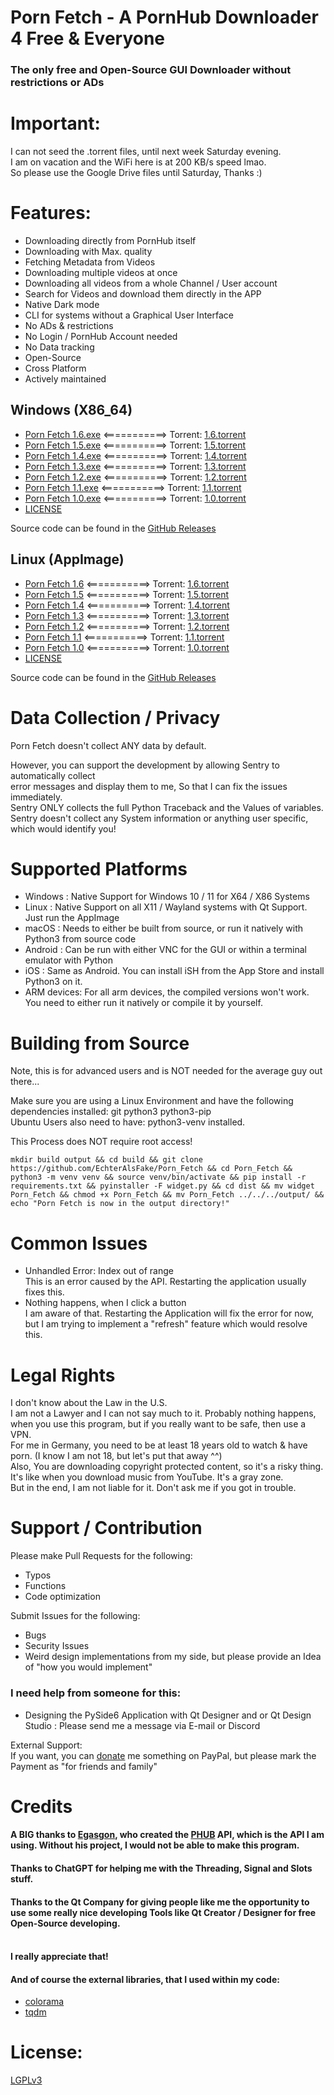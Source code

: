 # Porn Fetch - A PornHub Downloader 4 Free & Everyone

### The only free and Open-Source GUI Downloader without restrictions or ADs

# Important:

I can not seed the .torrent files, until next week Saturday evening. 
<br>I am on vacation and the WiFi here is at 200 KB/s speed lmao.
<br> So please use the Google Drive files until Saturday, Thanks :) 

# Features:

* Downloading directly from PornHub itself
* Downloading with Max. quality
* Fetching Metadata from Videos
* Downloading multiple videos at once
* Downloading all videos from a whole Channel / User account
* Search for Videos and download them directly in the APP
* Native Dark mode
* CLI for systems without a Graphical User Interface
* No ADs & restrictions
* No Login / PornHub Account needed
* No Data tracking
* Open-Source
* Cross Platform
* Actively maintained

## Windows (X86_64)

* [Porn Fetch 1.6.exe](https://drive.google.com/uc?export=download&id=1Ok4iHIBOFlTa0hXifLql0TRy-8JwC39D) <===========> Torrent: [1.6.torrent](https://drive.google.com/uc?export=download&id=1BPjfmqEiqmEdAXmsRV2KUktS6GOc8_DK)
* [Porn Fetch 1.5.exe](https://drive.google.com/uc?export=download&id=1eCl1xmkMQlqN-moWsqSIcZ16oDB5kaF_) <===========> Torrent: [1.5.torrent](https://drive.google.com/uc?export=download&id=1DmRH41u8fzXj_UUg2Ngad-5C5W6I40vY)
* [Porn Fetch 1.4.exe](https://drive.google.com/uc?export=download&id=1sur_U5h_j7jjwF_Cj3IaLzz1mRg1YqK6) <===========> Torrent: [1.4.torrent](https://drive.google.com/uc?export=download&id=1o2zgg40REu4V6hUKYAOHPtNF09OIjMZV) 
* [Porn Fetch 1.3.exe](https://drive.google.com/uc?export=download&id=15pUQDXyqVGOXVMbSIcihYsuu7z6dKRan) <===========> Torrent: [1.3.torrent](https://drive.google.com/uc?export=download&id=1_G63Q_SMg-p1tXXlPP8l7wu1R4v92lQM)
* [Porn Fetch 1.2.exe](https://drive.google.com/uc?export=download&id=156z1RNcSQSXUPSkO8sXG6U-r_wdmrB2d) <===========> Torrent: [1.2.torrent](https://drive.google.com/uc?export=download&id=1MYBZ6uzYO4pvphCa6P4iAmfUXFnGE-g_)
* [Porn Fetch 1.1.exe](https://drive.google.com/uc?export=download&id=1Tt-siUB9siSMx4etcNvkZ0e4srbiVlr9) <===========> Torrent: [1.1.torrent](https://drive.google.com/uc?export=download&id=1wbztz8LQUj83qbUwL-0VqEql3TYzlag7)
* [Porn Fetch 1.0.exe](https://drive.google.com/uc?export=download&id=19EUh8DgiMnZTa2lQPldIWhuOR6Y3XMiZ)  <===========> Torrent: [1.0.torrent](https://drive.google.com/uc?export=download&id=1CgZqfA6WZWFUB5LO3EnkpPVV6z8vQ6bW)
* [LICENSE](https://drive.google.com/uc?export=download&id=1V5pgayZB9_cv7nlon55r80-hMKiAwWC2) 
    
Source code can be found in the [GitHub Releases](https://github.com/EchterAlsFake/Porn_Fetch/releases)

## Linux (AppImage)

* [Porn Fetch 1.6](https://drive.google.com/uc?export=download&id=1JMqEIhdLwHtB2c34qZpVDUv1fkIsGE3l) <===========> Torrent: [1.6.torrent](https://drive.google.com/uc?export=download&id=1_taHgEy74raRPxKNpNLcm9h4nAtEKDSn)
* [Porn Fetch 1.5](https://drive.google.com/uc?export=download&id=1t1U_C86p-3AC7GW1HFKWwt4yaTBkEmOR) <===========> Torrent: [1.5.torrent](https://drive.google.com/uc?export=download&id=1k48LSi-2pER4fOCHagc1ArYLydkglQC_)
* [Porn Fetch 1.4](https://drive.google.com/uc?export=download&id=1GkF0vuwxLn1jDaPQoqHdaokqSLjJIXIp) <===========> Torrent: [1.4.torrent](https://drive.google.com/uc?export=download&id=1nm2_NLIUuzBTlzXj6Z63Kdlr3AS9nroi)
* [Porn Fetch 1.3](https://drive.google.com/uc?export=download&id=1fmKO3HZbddhx1NtKRw2Pexro0jy5t7HP) <===========> Torrent: [1.3.torrent](https://drive.google.com/uc?export=download&id=1jLfg-XPZpkI3SLXUd3hRGJpraDb9KZKT)
* [Porn Fetch 1.2](https://drive.google.com/uc?export=download&id=1Z_S1F74y8lF9crM1aWus3MiO8Yqt92YQ) <===========> Torrent: [1.2.torrent](https://drive.google.com/uc?export=download&id=1zWLKmbiLocv7UOWHJEWf1Y4-RdJljI1J)
* [Porn Fetch 1.1](https://drive.google.com/uc?export=download&id=1-fghgnBv1tfkW5z5qY491KvXfWtyj0TP) <===========> Torrent: [1.1.torrent](https://drive.google.com/uc?export=download&id=1yTkyoDPr7soLT_wQ6u7D_fa92FL9tGFT)
* [Porn Fetch 1.0](https://drive.google.com/uc?export=download&id=1l3SMGTdt01yjqFOOwpgiKt029087SWwy) <===========> Torrent: [1.0.torrent](https://drive.google.com/uc?export=download&id=1664ZZa21seGlCq5lgpwZybF_wpsuLPgR)
* [LICENSE](https://drive.google.com/uc?export=download&id=1V5pgayZB9_cv7nlon55r80-hMKiAwWC2)

Source code can be found in the [GitHub Releases](https://github.com/EchterAlsFake/Porn_Fetch/releases)

# Data Collection / Privacy

Porn Fetch doesn't collect ANY data by default. <br>

However, you can support the development by allowing Sentry to automatically collect <br>
error messages and display them to me, So that I can fix the issues immediately. <br>
Sentry ONLY collects the full Python Traceback and the Values of variables.<br>
Sentry doesn't collect any System information or anything user specific, which would identify you!

# Supported Platforms

* Windows : Native Support for Windows 10 / 11 for X64 / X86 Systems
* Linux   : Native Support on all X11 / Wayland systems with Qt Support. Just run the AppImage
* macOS   : Needs to either be built from source, or run it natively with Python3 from source code
* Android : Can be run with either VNC for the GUI or within a terminal emulator with Python
* iOS     : Same as Android.  You can install iSH from the App Store and install Python3 on it. 
* ARM devices: For all arm devices, the compiled versions won't work. You need to either run it natively or compile it by yourself.

# Building from Source

Note, this is for advanced users and is NOT needed for the average guy out there...

Make sure you are using a Linux Environment and have the following dependencies installed: git python3 python3-pip
<br>Ubuntu Users also need to have:  python3-venv   installed.


This Process does NOT require root access!
```
mkdir build output && cd build && git clone https://github.com/EchterAlsFake/Porn_Fetch && cd Porn_Fetch && python3 -m venv venv && source venv/bin/activate && pip install -r requirements.txt && pyinstaller -F widget.py && cd dist && mv widget Porn_Fetch && chmod +x Porn_Fetch && mv Porn_Fetch ../../../output/ && echo "Porn Fetch is now in the output directory!" 

````
# Common Issues

* Unhandled Error: Index out of range
   <br> This is an error caused by the API. Restarting the application usually fixes this.
   <br>
* Nothing happens, when I click a button
 <br> I am aware of that. Restarting the Application will fix the error for now, but I am trying to implement a "refresh" feature which would resolve this.

# Legal Rights

I don't know about the Law in the U.S.
<br>I am not a Lawyer and I can not say much to it. Probably nothing happens, when you use this program, but if you really want to be safe, then use a VPN.
<br>For me in Germany, you need to be at least 18 years old to watch & have porn. (I know I am not 18, but let's put that away ^^)
<br>Also, You are downloading copyright protected content, so it's a risky thing. It's like when you download music from YouTube.  It's a gray zone.
<br>But in the end, I am not liable for it. Don't ask me if you got in trouble.

# Support / Contribution

Please make Pull Requests for the following:
- Typos
- Functions
- Code optimization

Submit Issues for the following:
- Bugs
- Security Issues
- Weird design implementations from my side, but please provide an Idea of "how you would implement"

### I need help from someone for this:

- Designing the PySide6 Application with Qt Designer and or Qt Design Studio
: Please send me a message via E-mail or Discord


External Support:
<br> If you want, you can [donate](paypal.me/EchterAlsFake) me something on PayPal, but please mark the Payment as "for friends and family"

# Credits

####  A BIG thanks to [Egasgon](https://github.com/Egsagon), who created the [PHUB](https://github.com/Egsagon/PHUB) API, which is the API I am using. Without his project, I would not be able to make this program.
####  Thanks to ChatGPT for helping me with the Threading, Signal and Slots stuff.
####  Thanks to the Qt Company for giving people like me the opportunity to use some really nice developing Tools like Qt Creator / Designer for free Open-Source developing.
####  <br>I really appreciate that!

#### And of course the external libraries, that I used within my code:
* [colorama](https://github.com/tartley/colorama)
* [tqdm](https://github.com/tqdm/tqdm)


# License:

[LGPLv3](https://www.gnu.org/licenses/lgpl-3.0.en.html)
